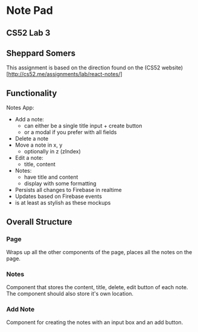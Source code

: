 # Note Pad
## CS52 Lab 3
## Sheppard Somers
This assignment is based on the direction found on the (CS52 website)[http://cs52.me/assignments/lab/react-notes/]

## Functionality
Notes App:
* Add a note:
  * can either be a single title input + create button
  * or a modal if you prefer with all fields
* Delete a note
* Move a note in x, y
  * optionally in z (zIndex)
* Edit a note:
  * title, content
* Notes:
  * have title and content
  * display with some formatting
* Persists all changes to Firebase in realtime
* Updates based on Firebase events
* is at least as stylish as these mockups

## Overall Structure

### Page
Wraps up all the other components of the page, places all the notes on the page.

### Notes 
Component that stores the content, title, delete, edit button of each note. The component should also store it's own location.

### Add Note
Component for creating the notes with an input box and an add button.
